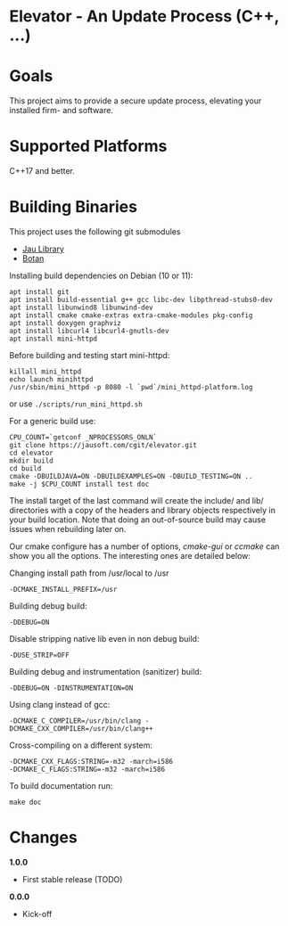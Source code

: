 Elevator - An Update Process (C++, ...)
========================================

Goals
============
This project aims to provide a secure update process, 
elevating your installed firm- and software.

Supported Platforms
===================

C++17 and better.

Building Binaries
=========================

This project uses the following git submodules
- [Jau Library](https://jausoft.com/cgit/jaulib.git/about/)
- [Botan](https://github.com/randombit/botan.git)

Installing build dependencies on Debian (10 or 11):
~~~~~~~~~~~~~~~~~~~~~~~~~~~~~~~~~~~~~~~~~~~~~~~~~~~~~~~~~~~~~~~~~~{.sh}
apt install git
apt install build-essential g++ gcc libc-dev libpthread-stubs0-dev 
apt install libunwind8 libunwind-dev
apt install cmake cmake-extras extra-cmake-modules pkg-config
apt install doxygen graphviz
apt install libcurl4 libcurl4-gnutls-dev
apt install mini-httpd
~~~~~~~~~~~~~~~~~~~~~~~~~~~~~~~~~~~~~~~~~~~~~~~~~~~~~~~~~~~~~~~~~~

Before building and testing start mini-httpd:
~~~~~~~~~~~~~~~~~~~~~~~~~~~~~~~~~~~~~~~~~~~~~~~~~~~~~~~~~~~~~{.sh}
killall mini_httpd
echo launch minihttpd
/usr/sbin/mini_httpd -p 8080 -l `pwd`/mini_httpd-platform.log
~~~~~~~~~~~~~~~~~~~~~~~~~~~~~~~~~~~~~~~~~~~~~~~~~~~~~~~~~~~~~
or use `./scripts/run_mini_httpd.sh`

For a generic build use:
~~~~~~~~~~~~~~~~~~~~~~~~~~~~~~~~~~~~~~~~~~~~~~~~~~~~~~~~~~~~~{.sh}
CPU_COUNT=`getconf _NPROCESSORS_ONLN`
git clone https://jausoft.com/cgit/elevator.git
cd elevator
mkdir build
cd build
cmake -DBUILDJAVA=ON -DBUILDEXAMPLES=ON -DBUILD_TESTING=ON ..
make -j $CPU_COUNT install test doc
~~~~~~~~~~~~~~~~~~~~~~~~~~~~~~~~~~~~~~~~~~~~~~~~~~~~~~~~~~~~~

The install target of the last command will create the include/ and lib/ directories with a copy of
the headers and library objects respectively in your build location. Note that
doing an out-of-source build may cause issues when rebuilding later on.

Our cmake configure has a number of options, *cmake-gui* or *ccmake* can show
you all the options. The interesting ones are detailed below:

Changing install path from /usr/local to /usr
~~~~~~~~~~~~~
-DCMAKE_INSTALL_PREFIX=/usr
~~~~~~~~~~~~~
Building debug build:
~~~~~~~~~~~~~
-DDEBUG=ON
~~~~~~~~~~~~~
Disable stripping native lib even in non debug build:
~~~~~~~~~~~~~
-DUSE_STRIP=OFF
~~~~~~~~~~~~~
Building debug and instrumentation (sanitizer) build:
~~~~~~~~~~~~~
-DDEBUG=ON -DINSTRUMENTATION=ON
~~~~~~~~~~~~~
Using clang instead of gcc:
~~~~~~~~~~~~~
-DCMAKE_C_COMPILER=/usr/bin/clang -DCMAKE_CXX_COMPILER=/usr/bin/clang++
~~~~~~~~~~~~~
Cross-compiling on a different system:
~~~~~~~~~~~~~
-DCMAKE_CXX_FLAGS:STRING=-m32 -march=i586
-DCMAKE_C_FLAGS:STRING=-m32 -march=i586
~~~~~~~~~~~~~
To build documentation run: 
~~~~~~~~~~~~~
make doc
~~~~~~~~~~~~~


Changes
============

**1.0.0**

* First stable release (TODO)

**0.0.0**

* Kick-off

